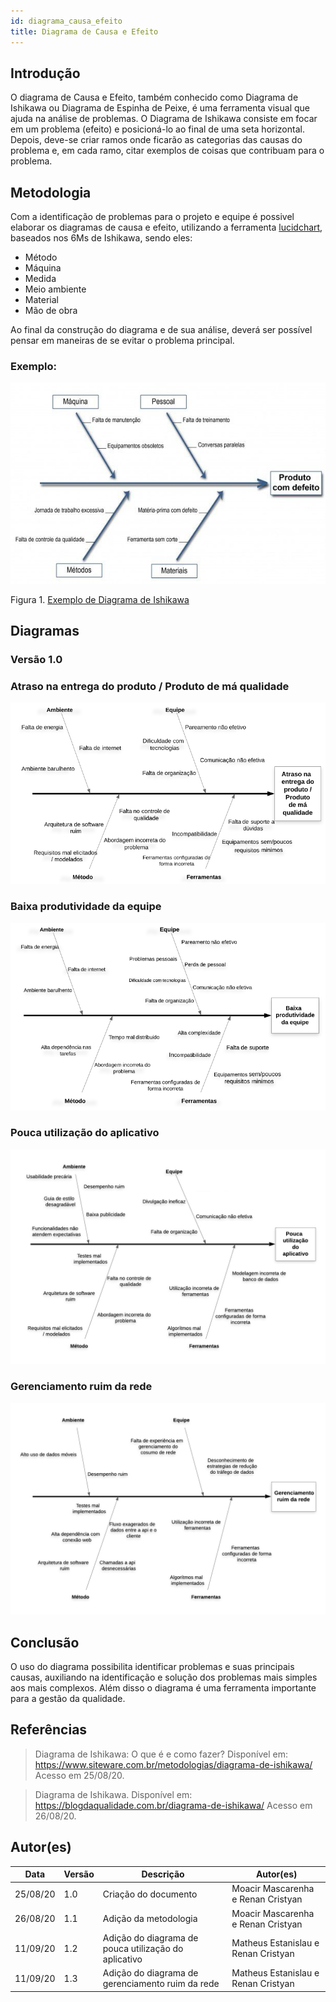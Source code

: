 ```yaml
---
id: diagrama_causa_efeito
title: Diagrama de Causa e Efeito
---
```


## Introdução
O diagrama de Causa e Efeito, também conhecido como Diagrama de Ishikawa ou Diagrama de Espinha de Peixe, é uma ferramenta visual que ajuda na análise de problemas. O Diagrama de Ishikawa consiste em focar em um problema (efeito) e posicioná-lo ao final de uma seta horizontal. Depois, deve-se criar ramos onde ficarão as categorias das causas do problema e, em cada ramo, citar exemplos de coisas que contribuam para o problema.

## Metodologia

Com a identificação de problemas para o projeto e equipe é possivel elaborar os diagramas de causa e efeito, utilizando a ferramenta [lucidchart](www.lucidchart.com), baseados nos 6Ms de Ishikawa, sendo eles:

- Método
- Máquina
- Medida
- Meio ambiente
- Material
- Mão de obra 

Ao final da construção do diagrama e de sua análise, deverá ser possível pensar em maneiras de se evitar o problema principal.

### Exemplo:
[![Atraso na entrega](../assets/Causa_efeito/diagrama_exemplo.jpg)](.../assets/Causa_efeito/diagrama_exemplo.jpg)

Figura 1. [Exemplo de Diagrama de Ishikawa](https://blogdaqualidade.com.br/diagrama-de-ishikawa/)

## Diagramas

### Versão 1.0

### Atraso na entrega do produto / Produto de má qualidade

[![Atraso na entrega](../assets/Causa_efeito/diagrama1.png)](../assets/Causa_efeito/diagrama1.png)

### Baixa produtividade da equipe

[![Baixa produtividade da equipe](../assets/Causa_efeito/diagrama2.png)](../assets/Causa_efeito/diagrama2.png)

### Pouca utilização do aplicativo

[![Pouca utilização do aplicativo](../assets/Causa_efeito/diagrama3.jpeg)](../assets/Causa_efeito/diagrama3.jpeg)

### Gerenciamento ruim da rede

[![Gerenciamento ruim da rede](../assets/Causa_efeito/diagrama4.png)](../assets/Causa_efeito/diagrama3.png)


## Conclusão

<p align=justify"">
O uso do diagrama possibilita identificar problemas e suas principais causas, auxiliando na identificação e solução dos problemas mais simples aos mais complexos. Além disso o diagrama é uma ferramenta importante para a gestão da qualidade.
</p>

## Referências
> Diagrama de Ishikawa: O que é e como fazer? Disponível em:  https://www.siteware.com.br/metodologias/diagrama-de-ishikawa/ Acesso em 25/08/20.

> Diagrama de Ishikawa. Disponível em: https://blogdaqualidade.com.br/diagrama-de-ishikawa/ Acesso em 26/08/20.

## Autor(es)

| Data | Versão | Descrição | Autor(es) |
| -- | -- | -- | -- |
| 25/08/20 | 1.0 | Criação do documento | Moacir Mascarenha e Renan Cristyan |
| 26/08/20 | 1.1 | Adição da metodologia | Moacir Mascarenha e Renan Cristyan | 
| 11/09/20 | 1.2 | Adição do diagrama de pouca utilização do aplicativo | Matheus Estanislau e Renan Cristyan |
| 11/09/20 | 1.3 | Adição do diagrama de gerenciamento ruim da rede | Matheus Estanislau e Renan Cristyan |